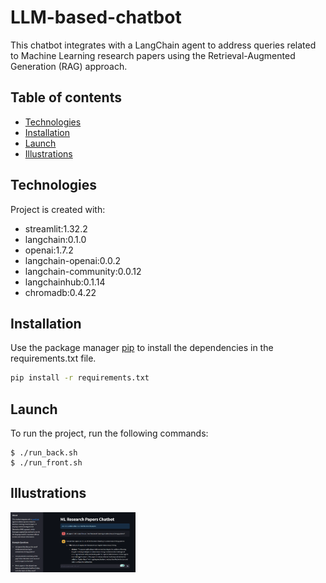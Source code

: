 # LLM-based-chatbot
This chatbot integrates with a LangChain agent to address queries related to Machine Learning research papers using the Retrieval-Augmented Generation (RAG) approach.

## Table of contents
* [Technologies](#technologies)
* [Installation](#installation)
* [Launch](#launch)
* [Illustrations](#illustrations)


## Technologies
Project is created with:
* streamlit:1.32.2
* langchain:0.1.0
* openai:1.7.2
* langchain-openai:0.0.2
* langchain-community:0.0.12
* langchainhub:0.1.14
* chromadb:0.4.22

## Installation
Use the package manager [pip](https://pip.pypa.io/en/stable/) to install the dependencies in the requirements.txt file.

```bash
pip install -r requirements.txt
```
## Launch
To run the project, run the following commands:

```
$ ./run_back.sh
$ ./run_front.sh
```
## Illustrations
<img src="https://github.com/xangeee/LLM-based-chatbot/blob/main/frontend/img/example.png?raw=true" width="200">

